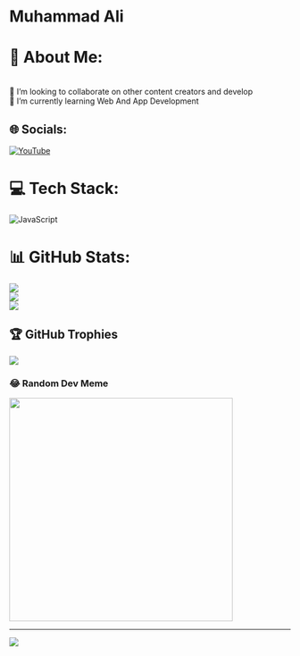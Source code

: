 # Muhammad Ali
 
# 💫 About Me:
  <br>👯 I’m looking to collaborate on other content creators and develop<br>🌱 I’m currently learning Web And App Development


## 🌐 Socials:
[![YouTube](https://img.shields.io/badge/YouTube-%23FF0000.svg?logo=YouTube&logoColor=white)](https://youtube.com/@@itx_ali_99) 

# 💻 Tech Stack:
![JavaScript](https://img.shields.io/badge/javascript-%23323330.svg?style=for-the-badge&logo=javascript&logoColor=%23F7DF1E)
# 📊 GitHub Stats:
![](https://github-readme-stats.vercel.app/api?username=muhammadali0313&theme=dark&hide_border=false&include_all_commits=true&count_private=true)<br/>
![](https://github-readme-streak-stats.herokuapp.com/?user=muhammadali0313&theme=dark&hide_border=false)<br/>
![](https://github-readme-stats.vercel.app/api/top-langs/?username=muhammadali0313&theme=dark&hide_border=false&include_all_commits=true&count_private=true&layout=compact)

## 🏆 GitHub Trophies
![](https://github-profile-trophy.vercel.app/?username=muhammadali0313&theme=radical&no-frame=false&no-bg=false&margin-w=4)

### 😂 Random Dev Meme
<img src='https://randommeme-five.vercel.app/' style="height: 400px;"/>

---
[![](https://visitcount.itsvg.in/api?id=muhammadali0313&icon=0&color=0)](https://visitcount.itsvg.in)

<!-- Proudly created with GPRM ( https://gprm.itsvg.in ) -->

